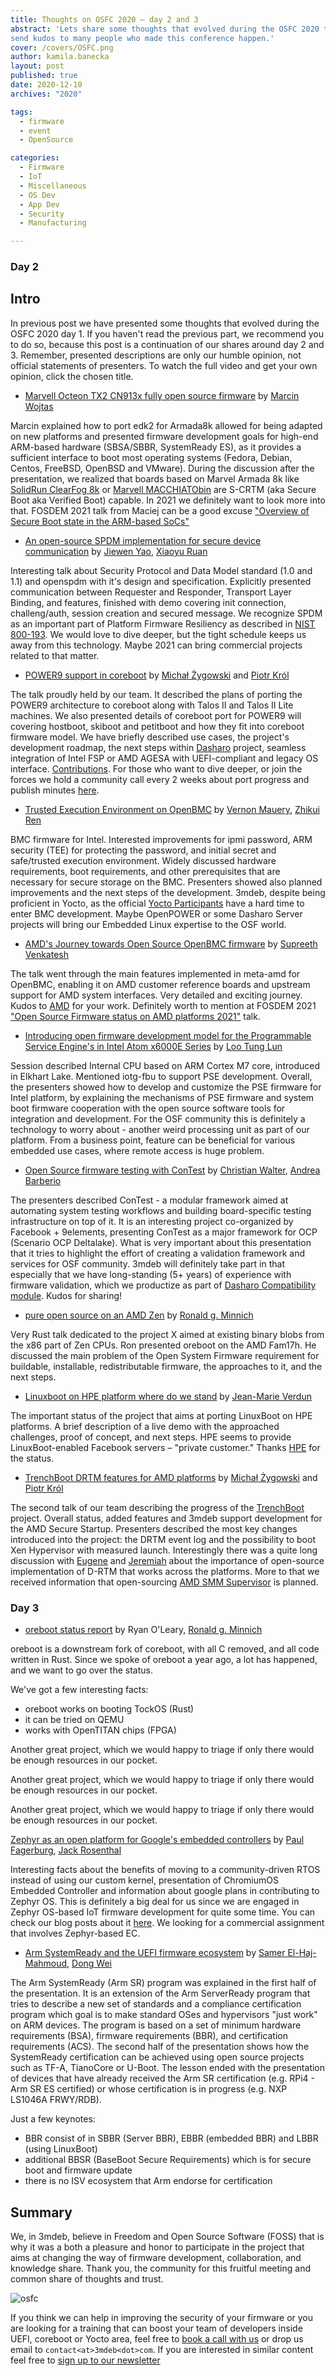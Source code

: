 ```yaml
---
title: Thoughts on OSFC 2020 – day 2 and 3
abstract: 'Lets share some thoughts that evolved during the OSFC 2020 talks and
send kudos to many people who made this conference happen.'
cover: /covers/OSFC.png
author: kamila.banecka
layout: post
published: true
date: 2020-12-10
archives: "2020"

tags:
  - firmware
  - event
  - OpenSource

categories:
  - Firmware
  - IoT
  - Miscellaneous
  - OS Dev
  - App Dev
  - Security
  - Manufacturing

---
```

### Day 2

## Intro

In previous post we have presented some thoughts that evolved during the OSFC
2020 day 1. If you haven't read the previous part, we recommend you to do so,
because this post is a continuation of our shares around day 2 and 3. Remember,
presented descriptions are only our humble opinion, not official statements of
presenters. To watch the full video and get your own opinion, click the chosen
title.  

* [Marvell Octeon TX2 CN913x fully open source firmware](https://vimeo.com/488149573) by [Marcin Wojtas](https://cfp.osfc.io/osfc2020/speaker/UY88NG/)

Marcin explained how to port edk2 for Armada8k allowed for being adapted on new
platforms and presented firmware development goals for high-end ARM-based
hardware (SBSA/SBBR, SystemReady ES), as it provides a sufficient interface to
boot most operating systems (Fedora, Debian, Centos, FreeBSD, OpenBSD and
VMware). During the discussion after the presentation, we realized that boards based on Marvel Armada 8k like [SolidRun ClearFog 8k](https://www.solid-run.com/embedded-networking/marvell-armada-family/clearfog-gt-8k/) or [Marvell MACCHIATObin](http://macchiatobin.net/) are S-CRTM (aka Secure Boot aka Verified Boot) capable. In 2021 we definitely want to look more into that. FOSDEM 2021 talk from Maciej can be a good excuse ["Overview of Secure Boot state in the ARM-based SoCs"](https://fosdem.org/2021/schedule/event/tee_arm_secboot/)

* [An open-source SPDM implementation for secure device communication](https://vimeo.com/488130792) by [Jiewen Yao](https://cfp.osfc.io/osfc2020/speaker/YMDVAF/), [Xiaoyu Ruan](https://cfp.osfc.io/osfc2020/speaker/RPMDGJ/)

Interesting talk about Security Protocol and Data Model standard (1.0 and 1.1)
and openspdm with it's design and specification. Explicitly presented
communication between Requester and Responder, Transport Layer Binding, and
features, finished with demo covering init connection, challeng/auth, session
creation and secured message. We recognize SPDM as an important part of Platform Firmware Resiliency as described in [NIST 800-193](TBD). We would love to dive deeper, but the tight schedule keeps us away from this technology. Maybe 2021 can bring commercial projects related to that matter.

* [POWER9 support in coreboot](https://vimeo.com/488133382) by [Michał Żygowski](https://twitter.com/_miczyg_) and [Piotr Król](https://twitter.com/pietrushnic)

The talk proudly held by our team. It described the plans of porting the POWER9
architecture to coreboot along with Talos II and Talos II Lite machines. We also
presented details of coreboot port for POWER9 will covering hostboot, skiboot
and petitboot and how they fit into coreboot firmware model. We have briefly
described use cases, the project's development roadmap, the next steps within
[Dasharo](dasharo.com) project, seamless integration of Intel FSP or AMD AGESA
with UEFI-compliant and legacy OS interface.
[Contributions](https://opensource.3mdeb.com/projects/coreboot.html). For those who want to dive deeper, or join the forces we hold a community call every 2 weeks about port progress and publish minutes [here](https://pad.riseup.net/p/r.bf2bf1fac6cac16bc23e38b77a5ac7eb).

* [Trusted Execution Environment on OpenBMC](https://vimeo.com/488146312) by [Vernon Mauery](https://twitter.com/vmauery), [Zhikui Ren](https://cfp.osfc.io/osfc2020/speaker/SVSWZA/)

BMC firmware for Intel. Interested improvements for ipmi password, ARM
security (TEE) for protecting the password, and initial secret and safe/trusted
execution environment. Widely discussed hardware requirements, boot
requirements, and other prerequisites that are necessary for secure storage on
the BMC. Presenters showed also planned improvements and the next steps of the
development. 3mdeb, despite being proficient in Yocto, as the official [Yocto Participants](https://www.yoctoproject.org/ecosystem/participants/) have a hard time to enter BMC development. Maybe OpenPOWER or some Dasharo Server projects will bring our Embedded Linux expertise to the OSF world.

* [AMD's Journey towards Open Source OpenBMC firmware](https://vimeo.com/488132697) by [Supreeth Venkatesh](https://cfp.osfc.io/osfc2020/speaker/RSCYCX/)

The talk went through the main features implemented in meta-amd for OpenBMC,
enabling it on AMD customer reference boards and upstream support for AMD
system interfaces. Very detailed and exciting journey. Kudos to
[AMD](https://www.amd.com/en) for your work. Definitely worth to mention at  FOSDEM 2021 ["Open Source Firmware status on AMD platforms 2021"](https://fosdem.org/2021/schedule/event/firmware_osfsoap2/) talk.

* [Introducing open firmware development model for the Programmable Service Engine's in Intel Atom x6000E Series](https://vimeo.com/488148045) by [Loo Tung Lun](https://cfp.osfc.io/osfc2020/speaker/8DGVWR/)

Session described Internal CPU based on ARM Cortex M7 core, introduced in
Elkhart Lake. Mentioned iotg-fbu to support PSE development. Overall, the
presenters showed how to develop and customize the PSE firmware for Intel
platform, by explaining the mechanisms of PSE firmware and system boot firmware
cooperation with the open source software tools for integration and development. For the OSF community this is definitely a technology to worry about - another weird processing unit as part of our platform. From a business point, feature can be beneficial for various embedded use cases, where remote access is huge problem.

* [Open Source firmware testing with ConTest](https://vimeo.com/488148599) by [Christian Walter](https://twitter.com/nablahero), [Andrea Barberio](@insomniacslk)

The presenters described ConTest - a modular framework aimed at automating
system testing workflows and building board-specific testing infrastructure on
top of it. It is an interesting project co-organized by Facebook + 9elements,
presenting ConTest as a major framework for OCP (Scenario OCP Deltalake). What is very important about this presentation that it tries to highlight the effort of creating a validation framework and services for OSF community. 3mdeb will definitely take part in that especially that we have long-standing (5+ years) of experience with firmware validation, which we productize as part of [Dasharo Compatibility module](https://dasharo.com/pages/learn.html). Kudos
for sharing!  

* [pure open source on an AMD Zen](https://vimeo.com/488147337) by [Ronald g. Minnich](https://twitter.com/coreboot)

Very Rust talk dedicated to the project X aimed at existing binary blobs from
the x86 part of Zen CPUs. Ron presented oreboot on the AMD Fam17h. He discussed
the main problem of the Open System Firmware requirement for buildable,
installable, redistributable firmware, the approaches to it, and the next steps.

* [Linuxboot on HPE platform where do we stand](https://vimeo.com/488143135) by [Jean-Marie Verdun](https://twitter.com/@vejmarie)

The important status of the project that aims at porting LinuxBoot on HPE
platforms. A brief description of a live demo with the approached challenges,
proof of concept, and next steps. HPE seems to provide LinuxBoot-enabled
Facebook servers – "private customer." Thanks
[HPE](https://www.hpe.com/us/en/home.html) for the status.

* [TrenchBoot DRTM features for AMD platforms](https://vimeo.com/488140434) by [Michał Żygowski](https://twitter.com/_miczyg_) and [Piotr Król](https://twitter.com/pietrushnic)

The second talk of our team describing the progress of the
[TrenchBoot](https://opensource.3mdeb.com/projects/trenchboot.html) project.
Overall status, added features and 3mdeb support development for the AMD Secure
Startup. Presenters described the most key changes introduced into the
project: the DRTM event log and the possibility to boot Xen Hypervisor with
measured launch. Interestingly there was a quite long discussion with [Eugene](https://www.platformsecuritysummit.com/2018/speaker/myers/) and [Jeremiah](linkedin.com/in/bluescreen/) about the importance of open-source implementation of D-RTM that works across the platforms. More to that we received information that open-sourcing [AMD SMM Supervisor](https://community.amd.com/t5/amd-business-blog/amd-and-microsoft-secured-core-pc/ba-p/418204#:~:text=AMD%20SMM%20Supervisor%20resides%20in,SMM%20code%20at%20run%20time) is planned.

### Day 3

* [oreboot status report](https://vimeo.com/488139577) by Ryan O'Leary, [Ronald g. Minnich](https://twitter.com/coreboot)

oreboot is a downstream fork of coreboot, with all C removed, and all code
written in Rust. Since we spoke of oreboot a year ago, a lot has happened, and
we want to go over the status.

We've got a few interesting facts:
* oreboot works on booting TockOS (Rust)
* it can be tried on QEMU
* works with OpenTITAN chips (FPGA)

Another great project, which we would happy to triage if only there would be enough resources in our pocket.

Another great project, which we would happy to triage if only there would be enough resources in our pocket.

Another great project, which we would happy to triage if only there would be enough resources in our pocket.

[Zephyr as an open platform for Google's embedded controllers](https://vimeo.com/488150463) by [Paul Fagerburg](https://cfp.osfc.io/osfc2020/speaker/ZZDUXC/), [Jack Rosenthal](https://cfp.osfc.io/osfc2020/speaker/H3RYF8/)

Interesting facts about the benefits of moving to a community-driven RTOS
instead of using our custom kernel, presentation of ChromiumOS Embedded
Controller and information about google plans in contributing to Zephyr OS. This is definitely a big deal for us since we are engaged in Zephyr OS-based IoT firmware development for quite some time. You can check our blog posts about it [here](https://blog.3mdeb.com/tags/zephyr/). We looking for a commercial assignment that involves Zephyr-based EC.

* [Arm SystemReady and the UEFI firmware ecosystem](https://vimeo.com/488131661) by [Samer El-Haj-Mahmoud](https://cfp.osfc.io/osfc2020/speaker/3DPRVF/), [Dong Wei](https://cfp.osfc.io/osfc2020/speaker/8FY7QG/)

The Arm SystemReady (Arm SR) program was explained in the first half of the
presentation. It is an extension of the Arm ServerReady program that tries to
describe a new set of standards and a compliance certification program which
goal is to make standard OSes and hypervisors "just work" on ARM devices. The
program is based on a set of minimum hardware requirements (BSA), firmware
requirements (BBR), and certification requirements (ACS). The second half of the
presentation shows how the SystemReady certification can be achieved using open
source projects such as TF-A, TianoCore or U-Boot. The lesson ended with the
presentation of devices that have already received the Arm SR certification
(e.g. RPi4 - Arm SR ES certified) or whose certification is in progress (e.g.
NXP LS1046A FRWY/RDB).

Just a few keynotes:

* BBR consist of in SBBR (Server BBR), EBBR (embedded BBR) and LBBR (using
  LinuxBoot)
* additional BBSR (BaseBoot Secure Requirements) which is for secure boot and
  firmware update
* there is no ISV ecosystem that Arm endorse for certification

## Summary

We, in 3mdeb, believe in Freedom and Open Source Software (FOSS) that is why it
was a both a pleasure and honor to participate in the project that aims at
changing the way of firmware development, collaboration, and knowledge share.
Thank you, the community for this fruitful meeting and common share of thoughts
and trust.

![osfc](/img/osfc.png)

If you think we can help in improving the security of your firmware or you are
looking for a training that can boost your team of developers inside UEFI,
coreboot or Yocto area, feel free to [book a call with
us](https://calendly.com/3mdeb/consulting-remote-meeting) or drop us email to
`contact<at>3mdeb<dot>com`. If you are interested in similar content feel free
to [sign up to our newsletter](http://eepurl.com/doF8GX)
